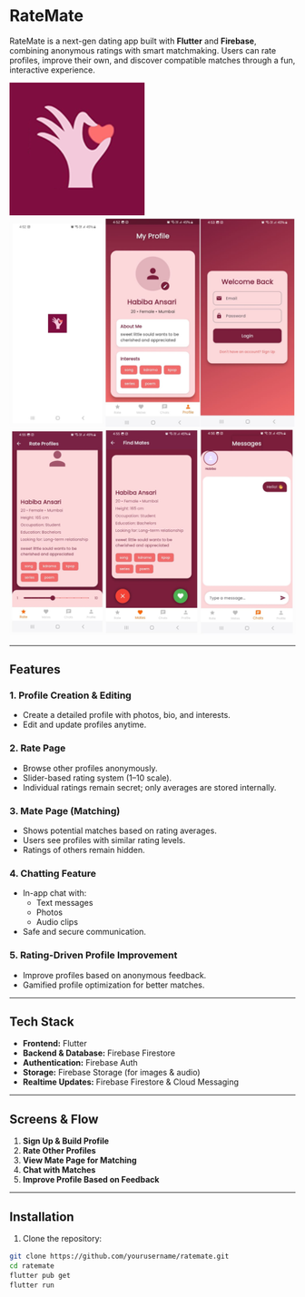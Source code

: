 # RateMate

RateMate is a next-gen dating app built with **Flutter** and **Firebase**, combining anonymous ratings with smart matchmaking. Users can rate profiles, improve their own, and discover compatible matches through a fun, interactive experience.  

![App Logo](assets/icon.png)
![App Logo](assets/screen1.jpg)
![App Logo](assets/sceen2.jpg)

---

## **Features**

### 1. Profile Creation & Editing
- Create a detailed profile with photos, bio, and interests.
- Edit and update profiles anytime.

### 2. Rate Page
- Browse other profiles anonymously.
- Slider-based rating system (1–10 scale).
- Individual ratings remain secret; only averages are stored internally.

### 3. Mate Page (Matching)
- Shows potential matches based on rating averages.
- Users see profiles with similar rating levels.
- Ratings of others remain hidden.

### 4. Chatting Feature
- In-app chat with:
  - Text messages
  - Photos
  - Audio clips
- Safe and secure communication.

### 5. Rating-Driven Profile Improvement
- Improve profiles based on anonymous feedback.
- Gamified profile optimization for better matches.

---

## **Tech Stack**

- **Frontend:** Flutter  
- **Backend & Database:** Firebase Firestore  
- **Authentication:** Firebase Auth  
- **Storage:** Firebase Storage (for images & audio)  
- **Realtime Updates:** Firebase Firestore & Cloud Messaging  

---

## **Screens & Flow**

1. **Sign Up & Build Profile**
2. **Rate Other Profiles**
3. **View Mate Page for Matching**
4. **Chat with Matches**
5. **Improve Profile Based on Feedback**

---

## **Installation**

1. Clone the repository:  
```bash
git clone https://github.com/yourusername/ratemate.git
cd ratemate
flutter pub get
flutter run
